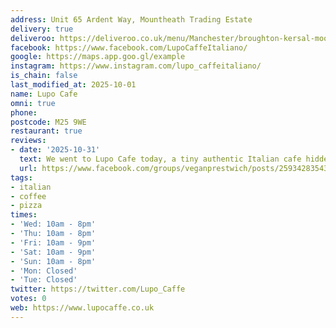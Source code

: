 ```yaml
---
address: Unit 65 Ardent Way, Mountheath Trading Estate
delivery: true
deliveroo: https://deliveroo.co.uk/menu/Manchester/broughton-kersal-moor/lupo
facebook: https://www.facebook.com/LupoCaffeItaliano/
google: https://maps.app.goo.gl/example
instagram: https://www.instagram.com/lupo_caffeitaliano/
is_chain: false
last_modified_at: 2025-10-01
name: Lupo Cafe
omni: true
phone: 
postcode: M25 9WE
restaurant: true
reviews:
- date: '2025-10-31'
  text: We went to Lupo Cafe today, a tiny authentic Italian cafe hidden away on an industrial estate in Sedgley Park - it was well good! There weren't loads of vegan options on the menu but there are a few, and the things we had were properly delicious - aside from the vegano pizza and penne arabiata, we had the charred peppers, the salad, and some really nice coffees. Sadly they didn't have any vegan desserts beyond sorbet - the non-vegan pastries and stuff they had looked really nice and indulgent
  url: https://www.facebook.com/groups/veganprestwich/posts/2593428354367898/
tags:
- italian
- coffee
- pizza
times:
- 'Wed: 10am - 8pm'
- 'Thu: 10am - 8pm'
- 'Fri: 10am - 9pm'
- 'Sat: 10am - 9pm'
- 'Sun: 10am - 8pm'
- 'Mon: Closed'
- 'Tue: Closed'
twitter: https://twitter.com/Lupo_Caffe
votes: 0
web: https://www.lupocaffe.co.uk
---
```

